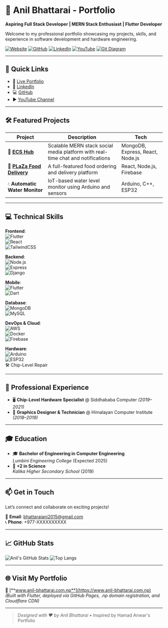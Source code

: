 # 🌟 Anil Bhattarai - Portfolio

**Aspiring Full Stack Developer | MERN Stack Enthusiast | Flutter Developer**

Welcome to my professional portfolio showcasing my projects, skills, and experience in software development and hardware engineering.

[![Website](https://img.shields.io/badge/Website-anil--bhattarai.com.np-blue?logo=google-chrome&logoColor=white)](https://www.anil-bhattarai.com.np)
[![GitHub](https://img.shields.io/badge/GitHub-Crealify-black?logo=github)](https://github.com/Crealify)
[![LinkedIn](https://img.shields.io/badge/LinkedIn-Anil%20Bhattarai-blue?logo=linkedin)](https://www.linkedin.com/in/anil-bhattarai-735129307)
[![YouTube](https://img.shields.io/badge/YouTube-CREALIFY-red?logo=youtube)](https://www.youtube.com/@CREALIFY)
[![Git Diagram](https://img.shields.io/badge/GitDiagram-Visualizer-orange?logo=git)](https://gitdiagram.com/Crealify/AnilBhattarai_Portfolio)

---

## 🚀 Quick Links

- 🔗 [Live Portfolio](https://www.anil-bhattarai.com.np)
- 💼 [LinkedIn](https://www.linkedin.com/in/anil-bhattarai-735129307)
- 💻 [GitHub](https://github.com/Crealify)
- ▶️ [YouTube Channel](https://www.youtube.com/@CREALIFY)

---

## 🛠️ Featured Projects

| Project                                                              | Description                                                                     | Tech                             |
| -------------------------------------------------------------------- | ------------------------------------------------------------------------------- | -------------------------------- |
| 🔗 [**ECS Hub**](https://github.com/Crealify/ecs-hub)                | Scalable MERN stack social media platform with real-time chat and notifications | MongoDB, Express, React, Node.js |
| 🔗 [**PLaZa Food Delivery**](https://github.com/Crealify/plaza-food) | A full-featured food ordering and delivery platform                             | React, Node.js, Firebase         |
| 💧 **Automatic Water Monitor**                                       | IoT-based water level monitor using Arduino and sensors                         | Arduino, C++, ESP32              |

---

## 💻 Technical Skills

**Frontend**:  
![Flutter](https://img.shields.io/badge/Flutter-02569B?logo=flutter&logoColor=white)  
![React](https://img.shields.io/badge/React-20232A?logo=react&logoColor=61DAFB)  
![TailwindCSS](https://img.shields.io/badge/TailwindCSS-38B2AC?logo=tailwind-css&logoColor=white)

**Backend**:  
![Node.js](https://img.shields.io/badge/Node.js-339933?logo=node.js&logoColor=white)  
![Express](https://img.shields.io/badge/Express.js-000000?logo=express&logoColor=white)  
![Django](https://img.shields.io/badge/Django-092E20?logo=django&logoColor=white)

**Mobile**:  
![Flutter](https://img.shields.io/badge/Flutter-02569B?logo=flutter&logoColor=white)  
![Dart](https://img.shields.io/badge/Dart-0175C2?logo=dart&logoColor=white)

**Database**:  
![MongoDB](https://img.shields.io/badge/MongoDB-47A248?logo=mongodb&logoColor=white)  
![MySQL](https://img.shields.io/badge/MySQL-4479A1?logo=mysql&logoColor=white)

**DevOps & Cloud**:  
![AWS](https://img.shields.io/badge/AWS-232F3E?logo=amazon-aws&logoColor=white)  
![Docker](https://img.shields.io/badge/Docker-2496ED?logo=docker&logoColor=white)  
![Firebase](https://img.shields.io/badge/Firebase-FFCA28?logo=firebase&logoColor=black)

**Hardware**:  
![Arduino](https://img.shields.io/badge/Arduino-00979D?logo=arduino&logoColor=white)  
![ESP32](https://img.shields.io/badge/ESP32-333333?logo=espressif&logoColor=white)  
🛠️ Chip-Level Repair

---

## 💼 Professional Experience

- 🖥️ **Chip-Level Hardware Specialist** @ Siddhababa Computer _(2019–2021)_
- 🎨 **Graphics Designer & Technician** @ Himalayan Computer Institute _(2018–2019)_

---

## 🎓 Education

- 🎓 **Bachelor of Engineering in Computer Engineering**  
  _Lumbini Engineering College_ (Expected 2025)
- 🧪 **+2 in Science**  
  _Kalika Higher Secondary School_ (2019)

---

## 📫 Get in Touch

Let’s connect and collaborate on exciting projects!

📧 **Email**: [bhattaraiani2015@gmail.com](mailto:bhattaraiani2015@gmail.com)  
📞 **Phone**: +977-XXXXXXXXXX

---

## 📈 GitHub Stats

![Anil's GitHub Stats](https://github-readme-stats.vercel.app/api?username=Crealify&show_icons=true&theme=radical)
![Top Langs](https://github-readme-stats.vercel.app/api/top-langs/?username=Crealify&layout=compact&theme=radical)

---

## 🌐 Visit My Portfolio

🔗 [**www.anil-bhattarai.com.np**](https://www.anil-bhattarai.com.np)  
_(Built with Flutter, deployed via GitHub Pages, .np domain registration, and Cloudflare CDN)_

---

> _Designed with ❤️ by Anil Bhattarai_
> • Inspired by Hamad Anwar's Portfolio
